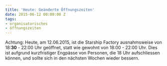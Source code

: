 ```yaml
---
title: 'Heute: Geänderte Öffnungszeiten'
date: 2015-06-12 00:00:00 Z
tags:
- organisatorisches
- öffnungszeiten
---
```


Achtung: Heute, am 12.06.2015, ist die Starship Factory ausnahmsweise von 18:**30** \- 22:00 Uhr geöffnet, statt wie gewohnt von 18:00 - 22:00 Uhr. Dies ist aufgrund kurzfristiger Engpässe von Personen, die 18 Uhr aufschliessen können, und sollte sich in den nächsten Wochen wieder bessern.
